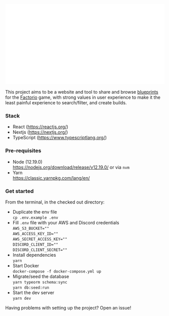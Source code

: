[![Factorio Builds/Tech](../README-LOGO.svg)](../README-LOGO.svg)

This project aims to be a website and tool to share and browse [blueprints](https://wiki.factorio.com/Blueprint) for the [Factorio](https://factorio.com/) game, with strong values in user experience to make it the least painful experience to search/filter, and create builds.

### Stack

- React (https://reactjs.org/)
- Nextjs (https://nextjs.org/)
- TypeScript (https://www.typescriptlang.org/)

### Pre-requisites

- Node (12.19.0)<br />
  https://nodejs.org/download/release/v12.19.0/ or via `nvm`<br />
- Yarn<br />
  https://classic.yarnpkg.com/lang/en/

### Get started

From the terminal, in the checked out directory:

- Duplicate the env file<br />
  `cp .env.example .env`
- Fill `.env` file with your AWS and Discord credentials<br />
  `AWS_S3_BUCKET=""`<br />
  `AWS_ACCESS_KEY_ID=""`<br />
  `AWS_SECRET_ACCESS_KEY=""`<br />
  `DISCORD_CLIENT_ID=""`<br />
  `DISCORD_CLIENT_SECRET=""`
- Install dependencies<br />
  `yarn`
- Start Docker<br />
  `docker-compose -f docker-compose.yml up`
- Migrate/seed the database<br />
  `yarn typeorm schema:sync`<br />
  `yarn db:seed:run`
- Start the dev server<br />
  `yarn dev`

Having problems with setting up the project? Open an issue!
